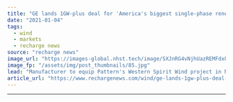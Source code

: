 ```yaml
---
title: "GE lands 1GW-plus deal for 'America's biggest single-phase renewables project'"
date: "2021-01-04"
tags: 
  - wind
  - markets
  - recharge news
source: "recharge news"
image_url: "https://images-global.nhst.tech/image/SXJnRG4vNjhUazREMFdxUUsxdUV3T081Q3E1eUxyM3l0amZTenNmYkJJTT0=/nhst/binary/c098a6136a5622a73dd458ed66d7dc56"
image_fp: "/assets/img/post_thumbnails/85.jpg"
lead: "Manufacturer to equip Pattern's Western Spirit Wind project in New Mexico that's due in operation by year-end"
article_url: "https://www.rechargenews.com/wind/ge-lands-1gw-plus-deal-for-americas-biggest-single-phase-renewables-project/2-1-938521"
---
```


---
